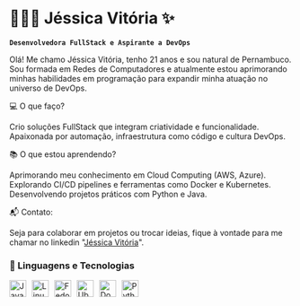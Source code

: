 # 👩🏻‍💻 Jéssica Vitória ✨

**`Desenvolvedora FullStack e Aspirante a DevOps `**

Olá! Me chamo Jéssica Vitória, tenho 21 anos e sou natural de Pernambuco. Sou formada em Redes de Computadores e atualmente estou aprimorando minhas habilidades em programação para expandir minha atuação no universo de DevOps.

💻 O que faço?

Crio soluções FullStack que integram criatividade e funcionalidade.
Apaixonada por automação, infraestrutura como código e cultura DevOps.

📚 O que estou aprendendo?

Aprimorando meu conhecimento em Cloud Computing (AWS, Azure).
Explorando CI/CD pipelines e ferramentas como Docker e Kubernetes.
Desenvolvendo projetos práticos com Python e Java.

📬 Contato:

Seja para colaborar em projetos ou trocar ideias, fique à vontade para me chamar no linkedin "[Jéssica Vitória](www.linkedin.com/in/jéssica-vitória-martins)".




### 🤖 Linguagens e Tecnologias
    
 <div style="display: flex; flex-wrap: wrap; gap: 10px;">
    <img 
        alt="Java" 
        title="Java" 
        width="30px" 
        src="https://cdn.jsdelivr.net/gh/devicons/devicon/icons/java/java-original.svg" 
    />
    <img 
        alt="Linux" 
        title="Linux" 
        width="30px" 
        src="https://cdn.jsdelivr.net/gh/devicons/devicon/icons/linux/linux-original.svg" 
    />
    <img 
        alt="Fedora" 
        title="Fedora" 
        width="30px" 
        src="https://upload.wikimedia.org/wikipedia/commons/3/3f/Fedora_logo.svg" 
    />
    <img 
        alt="Ubuntu" 
        title="Ubuntu" 
        width="30px" 
        src="https://upload.wikimedia.org/wikipedia/commons/a/ab/Logo-ubuntu_cof-orange-hex.svg" 
    />
    <img 
        alt="Docker" 
        title="Docker" 
        width="30px" 
        src="https://cdn.jsdelivr.net/gh/devicons/devicon/icons/docker/docker-original.svg" 
    />
    <img 
        alt="Python" 
        title="Python" 
        width="30px" 
        src="https://cdn.jsdelivr.net/gh/devicons/devicon/icons/python/python-original-wordmark.svg" 
    />
</div>
   

